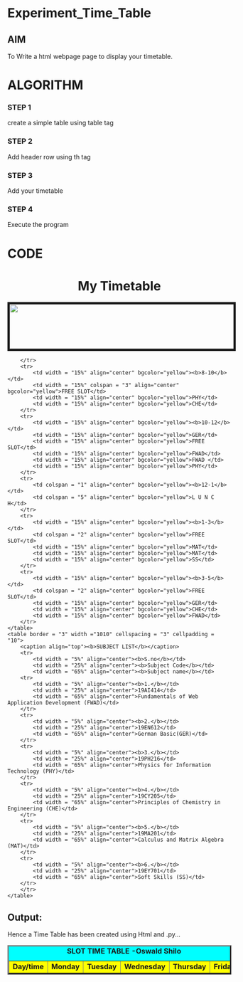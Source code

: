 # Experiment_Time_Table

## AIM
To Write a html webpage page to display your timetable.

# ALGORITHM
### STEP 1
create a simple table using table tag
### STEP 2
Add header row using th tag
### STEP 3
Add your timetable
### STEP 4
Execute the program

# CODE
<html>
    <head>
        <title>Timetable Ex03</title>
        <h1 align = "center">My Timetable</h1>
    </head> 
   <body>
        <img src = "logo.png" height ="100" width = "1000" align = "center" border = "5">
    </body>
    <table border = "3" width ="1010" bgcolor = "cyan" cellspacing = "3" cellpadding = "10">
        <caption align="top"><b>SLOT TIME TABLE -Oswald Shilo</b></caption>
        <tr>
            <td width = "15%" align="center" bgcolor="yellow"><b>Day/time</b></td>
            <td width = "15%" align="center" bgcolor="yellow"><b>Monday</b></td>
            <td width = "15%" align="center" bgcolor="yellow"><b>Tuesday</b></td>
            <td width = "15%" align="center" bgcolor="yellow"><b>Wednesday</b></td>
            <td width = "15%" align="center" bgcolor="yellow"><b>Thursday</b></td>
            <td width = "15%" align="center" bgcolor="yellow"><b>Friday</b></td>
            
        </tr>
        <tr>
            <td width = "15%" align="center" bgcolor="yellow"><b>8-10</b></td>
            <td width = "15%" colspan = "3" align="center" bgcolor="yellow">FREE SLOT</td>
            <td width = "15%" align="center" bgcolor="yellow">PHY</td>
            <td width = "15%" align="center" bgcolor="yellow">CHE</td>
        </tr>
        <tr>
            <td width = "15%" align="center" bgcolor="yellow"><b>10-12</b></td>
            <td width = "15%" align="center" bgcolor="yellow">GER</td>
            <td width = "15%" align="center" bgcolor="yellow">FREE SLOT</td>
            <td width = "15%" align="center" bgcolor="yellow">FWAD</td>
            <td width = "15%" align="center" bgcolor="yellow">FWAD </td>
            <td width = "15%" align="center" bgcolor="yellow">PHY</td>
        </tr>
        <tr>
            <td colspan = "1" align="center" bgcolor="yellow"><b>12-1</b></td>
            <td colspan = "5" align="center" bgcolor="yellow">L U N C H</td>    
        </tr>
        <tr>
            <td width = "15%" align="center" bgcolor="yellow"><b>1-3</b></td>
            <td colspan = "2" align="center" bgcolor="yellow">FREE SLOT</td>
            <td width = "15%" align="center" bgcolor="yellow">MAT</td>
            <td width = "15%" align="center" bgcolor="yellow">MAT</td>
            <td width = "15%" align="center" bgcolor="yellow">SS</td>
        </tr>
        <tr>
            <td width = "15%" align="center" bgcolor="yellow"><b>3-5</b></td>
            <td colspan = "2" align="center" bgcolor="yellow">FREE SLOT</td>
            <td width = "15%" align="center" bgcolor="yellow">GER</td>
            <td width = "15%" align="center" bgcolor="yellow">CHE</td>
            <td width = "15%" align="center" bgcolor="yellow">FWAD</td>
        </tr>
    </table>
    <table border = "3" width ="1010" cellspacing = "3" cellpadding = "10">
        <caption align="top"><b>SUBJECT LIST</b></caption>
        <tr>
            <td width = "5%" align="center"><b>S.no</b></td>
            <td width = "25%" align="center"><b>Subject Code</b></td>
            <td width = "65%" align="center"><b>Subject name</b></td>
        <tr>
            <td width = "5%" align="center"><b>1.</b></td>
            <td width = "25%" align="center">19AI414</td>
            <td width = "65%" align="center">Fundamentals of Web Application Development (FWAD)</td>
        </tr>
        <tr>
            <td width = "5%" align="center"><b>2.</b></td>
            <td width = "25%" align="center">19EN612</td>
            <td width = "65%" align="center">German Basic(GER)</td>
        </tr>
        <tr>
            <td width = "5%" align="center"><b>3.</b></td>
            <td width = "25%" align="center">19PH216</td>
            <td width = "65%" align="center">Physics for Information Technology (PHY)</td>
        </tr>
        <tr>
            <td width = "5%" align="center"><b>4.</b></td>
            <td width = "25%" align="center">19CY205</td>
            <td width = "65%" align="center">Principles of Chemistry in Engineering (CHE)</td>
        </tr>
        <tr>
            <td width = "5%" align="center"><b>5.</b></td>
            <td width = "25%" align="center">19MA201</td>
            <td width = "65%" align="center">Calculus and Matrix Algebra (MAT)</td>
        </tr>
        <tr>
            <td width = "5%" align="center"><b>6.</b></td>
            <td width = "25%" align="center">19EY701</td>
            <td width = "65%" align="center">Soft Skills (SS)</td>
        </tr>
        </tr>
    </table>
</html>

## Output:
Hence a Time Table has been created using Html and .py...

